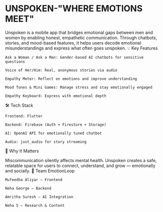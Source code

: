 # UNSPOKEN-"WHERE EMOTIONS MEET"

Unspoken is a mobile app that bridges emotional gaps between men and women by enabling honest, empathetic communication. Through chatbots, stories, and mood-based features, it helps users decode emotional misunderstandings and express what often goes unspoken.
💡 Key Features

    Ask a Woman / Ask a Man: Gender-based AI chatbots for sensitive questions

    Voice of Her/Him: Real, anonymous stories via audio

    Empathy Meter: Reflect on emotions and improve understanding

    Mood Tunes & Mini Games: Manage stress and stay emotionally engaged

    Empathy Keyboard: Express with emotional depth

🛠️ Tech Stack

    Frontend: Flutter

    Backend: Firebase (Auth + Firestore + Storage)

    AI: OpenAI API for emotionally tuned chatbot

    Audio: just_audio for story streaming

🚀 Why It Matters

Miscommunication silently affects mental health. Unspoken creates a safe, relatable space for users to connect, understand, and grow — emotionally and socially.
👥 Team EmotionLoop

    Mufeedha Aliyar – Frontend

    Neha George – Backend

    Amritha Suresh – AI Integration

    Neha S – Research & Content

